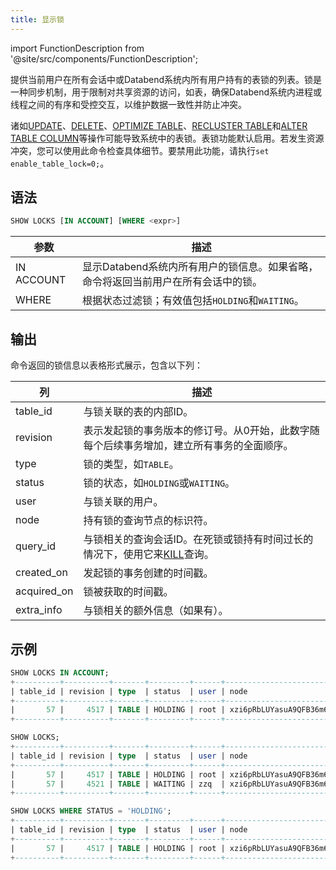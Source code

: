 ```yaml
---
title: 显示锁
---
```

import FunctionDescription from '@site/src/components/FunctionDescription';

<FunctionDescription description="引入或更新于: v1.2.262"/>

提供当前用户在所有会话中或Databend系统内所有用户持有的表锁的列表。锁是一种同步机制，用于限制对共享资源的访问，如表，确保Databend系统内进程或线程之间的有序和受控交互，以维护数据一致性并防止冲突。

诸如[UPDATE](../../10-dml/dml-update.md)、[DELETE](../../10-dml/dml-delete-from.md)、[OPTIMIZE TABLE](../01-table/60-optimize-table.md)、[RECLUSTER TABLE](../06-clusterkey/dml-recluster-table.md)和[ALTER TABLE COLUMN](../01-table/90-alter-table-column.md)等操作可能导致系统中的表锁。表锁功能默认启用。若发生资源冲突，您可以使用此命令检查具体细节。要禁用此功能，请执行`set enable_table_lock=0;`。

## 语法

```sql
SHOW LOCKS [IN ACCOUNT] [WHERE <expr>]
```

| 参数       | 描述                                                                                      |
|------------|-----------------------------------------------------------------------------------------|
| IN ACCOUNT | 显示Databend系统内所有用户的锁信息。如果省略，命令将返回当前用户在所有会话中的锁。 |
| WHERE      | 根据状态过滤锁；有效值包括`HOLDING`和`WAITING`。                                       |

## 输出

命令返回的锁信息以表格形式展示，包含以下列：

| 列         | 描述                                                                                                  |
|-------------|-----------------------------------------------------------------------------------------------------|
| table_id    | 与锁关联的表的内部ID。                                                                                  |
| revision    | 表示发起锁的事务版本的修订号。从0开始，此数字随每个后续事务增加，建立所有事务的全面顺序。       |
| type        | 锁的类型，如`TABLE`。                                                                                  |
| status      | 锁的状态，如`HOLDING`或`WAITING`。                                                                       |
| user        | 与锁关联的用户。                                                                                        |
| node        | 持有锁的查询节点的标识符。                                                                                |
| query_id    | 与锁相关的查询会话ID。在死锁或锁持有时间过长的情况下，使用它来[KILL](/sql/sql-commands/administration-cmds/kill)查询。 |
| created_on  | 发起锁的事务创建的时间戳。                                                                                  |
| acquired_on | 锁被获取的时间戳。                                                                                        |
| extra_info  | 与锁相关的额外信息（如果有）。                                                                              |

## 示例

```sql
SHOW LOCKS IN ACCOUNT;
+----------+----------+-------+---------+------+------------------------+--------------------------------------+----------------------------+----------------------------+------------+
| table_id | revision | type  | status  | user | node                   | query_id                             | created_on                 | acquired_on                | extra_info |
+----------+----------+-------+---------+------+------------------------+--------------------------------------+----------------------------+----------------------------+------------+
|       57 |     4517 | TABLE | HOLDING | root | xzi6pRbLUYasuA9QFB36m6 | d7989971-d5ec-4764-8e37-afe38ebc13e2 | 2023-12-13 09:56:47.295684 | 2023-12-13 09:56:47.310805 |            |
+----------+----------+-------+---------+------+------------------------+--------------------------------------+----------------------------+----------------------------+------------+

SHOW LOCKS;
+----------+----------+-------+---------+------+------------------------+--------------------------------------+----------------------------+----------------------------+------------+
| table_id | revision | type  | status  | user | node                   | query_id                             | created_on                 | acquired_on                | extra_info |
+----------+----------+-------+---------+------+------------------------+--------------------------------------+----------------------------+----------------------------+------------+
|       57 |     4517 | TABLE | HOLDING | root | xzi6pRbLUYasuA9QFB36m6 | d7989971-d5ec-4764-8e37-afe38ebc13e2 | 2023-12-13 09:56:47.295684 | 2023-12-13 09:56:47.310805 |            |
|       57 |     4521 | TABLE | WAITING | zzq  | xzi6pRbLUYasuA9QFB36m6 | 4bc78044-d4fc-4fe1-a5c5-ff6ab1e3e372 | 2023-12-13 09:56:48.419774 | NULL                       |            |
+----------+----------+-------+---------+------+------------------------+--------------------------------------+----------------------------+----------------------------+------------+

SHOW LOCKS WHERE STATUS = 'HOLDING';
+----------+----------+-------+---------+------+------------------------+--------------------------------------+----------------------------+----------------------------+------------+
| table_id | revision | type  | status  | user | node                   | query_id                             | created_on                 | acquired_on                | extra_info |
+----------+----------+-------+---------+------+------------------------+--------------------------------------+----------------------------+----------------------------+------------+
|       57 |     4517 | TABLE | HOLDING | root | xzi6pRbLUYasuA9QFB36m6 | d7989971-d5ec-4764-8e37-afe38ebc13e2 | 2023-12-13 09:56:47.295684 | 2023-12-13 09:56:47.310805 |            |
+----------+----------+-------+---------+------+------------------------+--------------------------------------+----------------------------+----------------------------+------------+
```